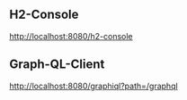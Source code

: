 

## H2-Console

[http://localhost:8080/h2-console](http://localhost:8080/h2-console)

## Graph-QL-Client

[http://localhost:8080/graphiql?path=/graphql](http://localhost:8080/graphiql?path=/graphql)